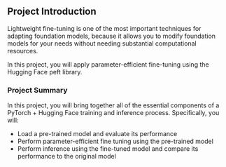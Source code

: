 ## Project Introduction
Lightweight fine-tuning is one of the most important techniques for adapting foundation models, because it allows you to modify foundation models for your needs without needing substantial computational resources.

In this project, you will apply parameter-efficient fine-tuning using the Hugging Face peft library.

### Project Summary
In this project, you will bring together all of the essential components of a PyTorch + Hugging Face training and inference process. Specifically, you will:

* Load a pre-trained model and evaluate its performance
* Perform parameter-efficient fine tuning using the pre-trained model
* Perform inference using the fine-tuned model and compare its performance to the original model

